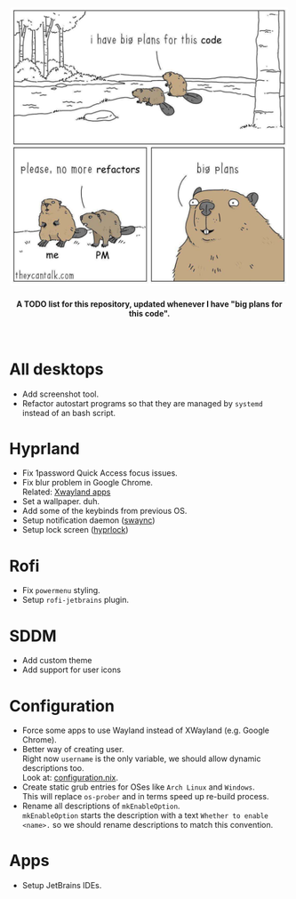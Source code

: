 <h2 align="center">
    <img alt="I have big plans for this code. please, no mor refactors. big plans..." src="assets/big-plans.png" width="500px">
    <br />
</h2>

<h4 align="center">
    A TODO list for this repository, updated whenever I have "big plans for this code".
</h4>
<br />

# All desktops
- Add screenshot tool.
- Refactor autostart programs so that they are managed by `systemd` instead of an bash script.

# Hyprland
- Fix 1password Quick Access focus issues.
- Fix blur problem in Google Chrome.  
  Related: [Xwayland apps](#configuration)
- Set a wallpaper. duh.
- Add some of the keybinds from previous OS.
- Setup notification daemon ([swaync](https://github.com/ErikReider/SwayNotificationCenter))
- Setup lock screen ([hyprlock](https://github.com/hyprwm/hyprlock))

# Rofi
- Fix `powermenu` styling.
- Setup `rofi-jetbrains` plugin.

# SDDM
- Add custom theme
- Add support for user icons

# Configuration
- Force some apps to use Wayland instead of XWayland (e.g. Google Chrome).
- Better way of creating user.  
  Right now `username` is the only variable, we should allow dynamic descriptions too.  
  Look at: [configuration.nix](configuration.nix#94).
- Create static grub entries for OSes like `Arch Linux` and `Windows`.  
  This will replace `os-prober` and in terms speed up re-build process.
- Rename all descriptions of `mkEnableOption`.  
  `mkEnableOption` starts the description with a text `Whether to enable <name>.` so we should rename descriptions to match this convention.

# Apps 
- Setup JetBrains IDEs.